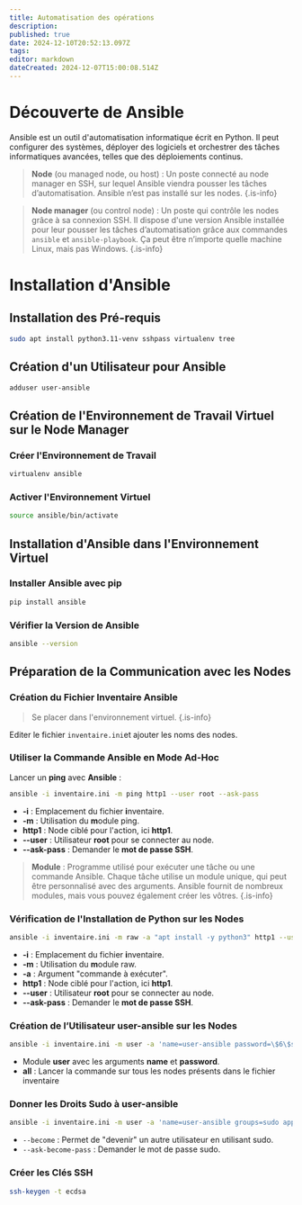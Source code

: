 ```yaml
---
title: Automatisation des opérations
description: 
published: true
date: 2024-12-10T20:52:13.097Z
tags: 
editor: markdown
dateCreated: 2024-12-07T15:00:08.514Z
---
```


# Découverte de Ansible

Ansible est un outil d'automatisation informatique écrit en Python. Il peut configurer des systèmes, déployer des logiciels et orchestrer des tâches informatiques avancées, telles que des déploiements continus.

> **Node** (ou managed node, ou host) : Un poste connecté au node manager en SSH, sur lequel Ansible viendra pousser les tâches d’automatisation. Ansible n’est pas installé sur les nodes.
{.is-info}


> **Node manager** (ou control node) : Un poste qui contrôle les nodes grâce à sa connexion SSH. Il dispose d'une version Ansible installée pour leur pousser les tâches d’automatisation grâce aux commandes `ansible` et `ansible-playbook`. Ça peut être n’importe quelle machine Linux, mais pas Windows.
{.is-info}



# Installation d'Ansible

## Installation des Pré-requis

```bash
sudo apt install python3.11-venv sshpass virtualenv tree
```

## Création d'un Utilisateur pour Ansible

```bash
adduser user-ansible
```

## Création de l'Environnement de Travail Virtuel sur le Node Manager

### Créer l'Environnement de Travail

```bash
virtualenv ansible
```

### Activer l'Environnement Virtuel

```bash
source ansible/bin/activate
```

## Installation d'Ansible dans l'Environnement Virtuel

### Installer Ansible avec pip
```bash
pip install ansible
```

### Vérifier la Version de Ansible
```bash
ansible --version
```

##  Préparation de la Communication avec les Nodes

### Création du Fichier Inventaire Ansible

> Se placer dans l'environnement virtuel.
{.is-info}


Editer le fichier `inventaire.ini`et ajouter les noms des nodes.

### Utiliser la Commande Ansible en Mode Ad-Hoc

Lancer un **ping** avec **Ansible** :

```bash
ansible -i inventaire.ini -m ping http1 --user root --ask-pass
```
- **-i** : Emplacement du fichier **i**nventaire. 
- **-m** : Utilisation du **m**odule ping.    
- **http1** : Node ciblé pour l'action, ici **http1**.    
- **--user** : Utilisateur **root** pour se connecter au node.    
- **--ask-pass** : Demander le **mot de passe SSH**.

> **Module** : Programme utilisé pour exécuter une tâche ou une commande Ansible. Chaque tâche utilise un module unique, qui peut être personnalisé avec des arguments. Ansible fournit de nombreux modules, mais vous pouvez également créer les vôtres. {.is-info}


### Vérification de l'Installation de Python sur les Nodes

```bash
ansible -i inventaire.ini -m raw -a "apt install -y python3" http1 --user root --ask-pass
```
- **-i** : Emplacement du fichier **i**nventaire.    
- **-m** : Utilisation du **m**odule raw.    
- **-a** : Argument "commande à exécuter".    
- **http1** : Node ciblé pour l'action, ici **http1**.    
- **--user** : Utilisateur **root** pour se connecter au node.    
- **--ask-pass** : Demander le **mot de passe SSH**.

### Création de l’Utilisateur user-ansible sur les Nodes

```bash
ansible -i inventaire.ini -m user -a 'name=user-ansible password=\$6\$secretsalt\$X5YDmUgDphPxnMkByvHbNaiP4T5Uk0WjEZ9TukWKQnXmXN81jG3DcGZnNJiSz9ltgPhplH92HOR/RqgmyS.zN1' --user root --ask-pass all
```
- Module **user** avec les arguments **name** et **password**.    
- **all** : Lancer la commande sur tous les nodes présents dans le fichier inventaire

### Donner les Droits Sudo à user-ansible


```bash
ansible -i inventaire.ini -m user -a 'name=user-ansible groups=sudo append=yes' --user root --ask-pass all
```
- `--become` : Permet de "devenir" un autre utilisateur en utilisant sudo.    
- `--ask-become-pass` : Demander le mot de passe sudo.

### Créer les Clés SSH

```bash
ssh-keygen -t ecdsa
```